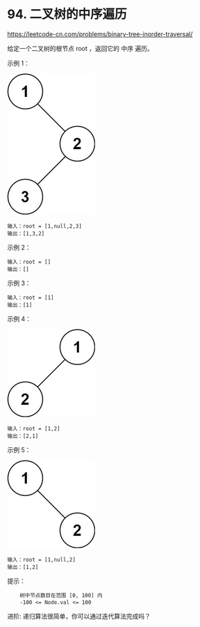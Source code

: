 # 94. 二叉树的中序遍历
https://leetcode-cn.com/problems/binary-tree-inorder-traversal/

给定一个二叉树的根节点 root ，返回它的 中序 遍历。



示例 1：

![tree1](tree1.png)

```
输入：root = [1,null,2,3]
输出：[1,3,2]
```

示例 2：
```
输入：root = []
输出：[]
```

示例 3：
```
输入：root = [1]
输出：[1]
```

示例 4：

![tree2](tree2.png)

```
输入：root = [1,2]
输出：[2,1]
```

示例 5：

![tree3](tree3.png)

```
输入：root = [1,null,2]
输出：[1,2]
```


提示：
```
    树中节点数目在范围 [0, 100] 内
    -100 <= Node.val <= 100
```


进阶: 递归算法很简单，你可以通过迭代算法完成吗？
